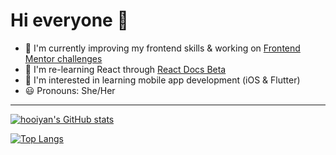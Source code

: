 # Hi everyone 👋

- 🥅 I'm currently improving my frontend skills & working on [Frontend Mentor challenges](https://www.frontendmentor.io/challenges)
- 🌱 I'm re-learning React through [React Docs Beta](https://beta.reactjs.org/learn)
- 📱 I'm interested in learning mobile app development (iOS & Flutter)
- 😃 Pronouns: She/Her

---

[![hooiyan's GitHub stats](https://github-readme-stats.vercel.app/api?username=hooiyan&theme=synthwave&show_icons=true)](https://github.com/hooiyan/github-readme-stats)

[![Top Langs](https://github-readme-stats.vercel.app/api/top-langs/?username=hooiyan&theme=synthwave&show_icons=true)](https://github.com/hooiyan/github-readme-stats)
